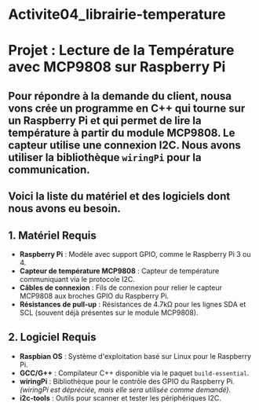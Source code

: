 # Activite04_librairie-temperature

# Projet : Lecture de la Température avec MCP9808 sur Raspberry Pi

Pour répondre à la demande du client, nousa vons crée un programme en C++ qui tourne sur un Raspberry Pi et qui permet de lire la température à partir du module MCP9808. Le capteur utilise une connexion I2C. Nous avons utiliser la bibliothèque `wiringPi` pour la communication.
-
## Voici la liste du matériel et des logiciels dont nous avons eu besoin.

## 1. Matériel Requis

- **Raspberry Pi** : Modèle avec support GPIO, comme le Raspberry Pi 3 ou 4.
- **Capteur de température MCP9808** : Capteur de température communiquant via le protocole I2C.
- **Câbles de connexion** : Fils de connexion pour relier le capteur MCP9808 aux broches GPIO du Raspberry Pi.
- **Résistances de pull-up** : Résistances de 4.7kΩ pour les lignes SDA et SCL (souvent déjà présentes sur le module MCP9808).

## 2. Logiciel Requis

- **Raspbian OS** : Système d'exploitation basé sur Linux pour le Raspberry Pi.
- **GCC/G++** : Compilateur C++ disponible via le paquet `build-essential`.
- **wiringPi** : Bibliothèque pour le contrôle des GPIO du Raspberry Pi. *(wiringPi est dépréciée, mais elle sera utilisée comme demandé)*.
- **i2c-tools** : Outils pour scanner et tester les périphériques I2C.


